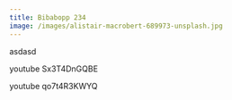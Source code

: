 ```yaml
---
title: Bibabopp 234
image: /images/alistair-macrobert-689973-unsplash.jpg
---
```

asdasd

youtube Sx3T4DnGQBE

youtube qo7t4R3KWYQ
